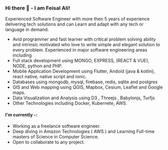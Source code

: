### Hi there 👋 - I am Feisal Ali!

<!--
**feisalramar/feisalramar** is a ✨ _special_ ✨ repository because its `README.md` (this file) appears on your GitHub profile.

Here are some ideas to get you started:

- 🔭 I’m currently working on ...
- 🌱 I’m currently learning ...
- 👯 I’m looking to collaborate on ...
- 🤔 I’m looking for help with ...
- 💬 Ask me about ...
- 📫 How to reach me: ...
- 😄 Pronouns: ...
- ⚡ Fun fact: ...
-->

Experienced Software Engineer with more then 5 years of experience delivering tech solutions and can Learn and adapt with any tech or language in demand. 

- Avid programmer and fast learner with critical problem solving ability and intrinsic motivated who love to write simple and elegant solution to every problem. 
Experienced in major software engineering areas including 
- Full stack development using MONGO, EXPRESS, (REACT & VUE), NODE, python and PHP. 
- Mobile Application Development using Flutter, Andoid (java & kotlin), react native, native script and ionic. 
- Databases using mongodb, mysql, firebase, redis, sqlite and postgres 
- GIS and Web mapping using QGIS, Mapbox, Cesium, Leaflet and Google maps.
- Data Visualization and Analysis using D3 , Threejs , Babylonjs, Turfjs 
- Other Technologies including Docker, Kubernete, AWS. 


#### I'm currently -:

- Working as a freelance software engineer.
- Deep diving in Amazon Technologies ( AWS ) and Learning Full-time masters of Science in Computer Science.
- Open to collaborate to any project.

